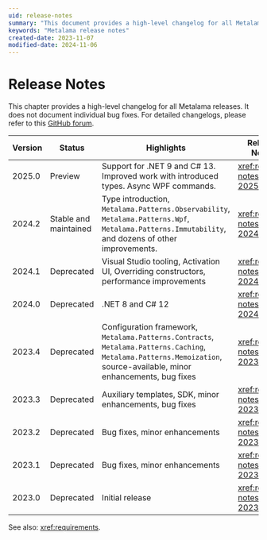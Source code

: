 ```yaml
---
uid: release-notes
summary: "This document provides a high-level changelog for all Metalama releases, highlighting key features and enhancements, and the status of each version."
keywords: "Metalama release notes"
created-date: 2023-11-07
modified-date: 2024-11-06
---
```


# Release Notes

This chapter provides a high-level changelog for all Metalama releases. It does not document individual bug fixes. For detailed changelogs, please refer to this [GitHub forum](https://github.com/orgs/postsharp/discussions/categories/changelog).

| Version | Status                | Highlights                                                                                                                                                            | Release Notes               |
| ------- | --------------------- | --------------------------------------------------------------------------------------------------------------------------------------------------------------------- | --------------------------- |
| 2025.0  | Preview               | Support for .NET 9 and C# 13. Improved work with introduced types. Async WPF commands. | <xref:release-notes-2025.0>
| 2024.2  | Stable and maintained | Type introduction, `Metalama.Patterns.Observability`, `Metalama.Patterns.Wpf`, `Metalama.Patterns.Immutability`, and dozens of other improvements.                     | <xref:release-notes-2024.2> |
| 2024.1  | Deprecated            | Visual Studio tooling, Activation UI, Overriding constructors, performance improvements                                                                               | <xref:release-notes-2024.1> |
| 2024.0  | Deprecated            | .NET 8 and C# 12                                                                                                                                                                 | <xref:release-notes-2024.0> |
| 2023.4  | Deprecated            | Configuration framework, `Metalama.Patterns.Contracts`, `Metalama.Patterns.Caching`, `Metalama.Patterns.Memoization`, source-available, minor enhancements, bug fixes | <xref:release-notes-2023.4> |
| 2023.3  | Deprecated            | Auxiliary templates, SDK, minor enhancements, bug fixes                                                                                                               | <xref:release-notes-2023.3> |
| 2023.2  | Deprecated            | Bug fixes, minor enhancements                                                                                                                                         | <xref:release-notes-2023.2> |
| 2023.1  | Deprecated            | Bug fixes, minor enhancements                                                                                                                                         | <xref:release-notes-2023.1> |
| 2023.0  | Deprecated            | Initial release                                                                                                                                                       | <xref:release-notes-2023.0> |

See also: <xref:requirements>.
